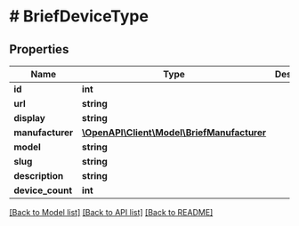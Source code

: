 # # BriefDeviceType

## Properties

Name | Type | Description | Notes
------------ | ------------- | ------------- | -------------
**id** | **int** |  | [readonly]
**url** | **string** |  | [readonly]
**display** | **string** |  | [readonly]
**manufacturer** | [**\OpenAPI\Client\Model\BriefManufacturer**](BriefManufacturer.md) |  |
**model** | **string** |  |
**slug** | **string** |  |
**description** | **string** |  | [optional]
**device_count** | **int** |  | [readonly]

[[Back to Model list]](../../README.md#models) [[Back to API list]](../../README.md#endpoints) [[Back to README]](../../README.md)
